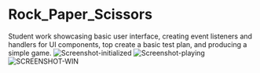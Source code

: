 # Rock_Paper_Scissors
Student work showcasing basic user interface, creating event listeners and handlers for UI components, top create a basic test plan, and producing a simple game. 
![Screenshot-initialized](https://github.com/Marletios/Rock_Paper_Scissors/assets/94993027/0a2ff428-06dc-46a9-95de-4e1a47ca88d1)
![Screenshot-playing](https://github.com/Marletios/Rock_Paper_Scissors/assets/94993027/bd10dfe0-e841-4c67-b435-d18f8ea240aa)
![SCREENSHOT-WIN](https://github.com/Marletios/Rock_Paper_Scissors/assets/94993027/fa6b72ad-1e47-4b1c-a910-0f0e2c3e15eb)

